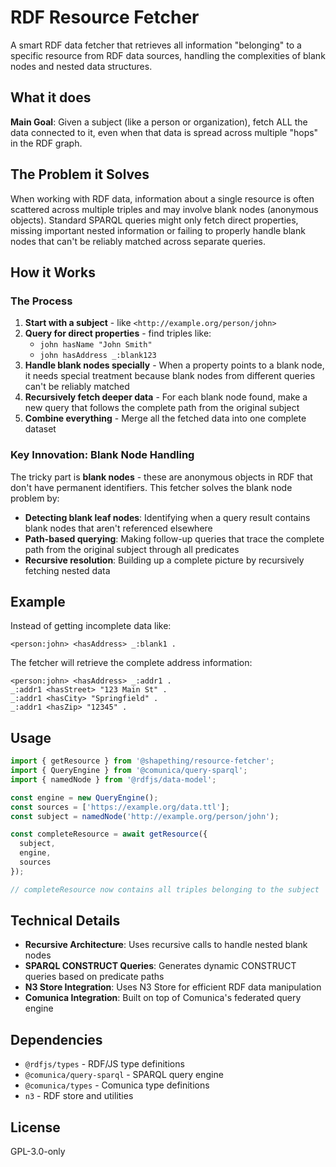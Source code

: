 # RDF Resource Fetcher

A smart RDF data fetcher that retrieves all information "belonging" to a specific resource from RDF data sources, handling the complexities of blank nodes and nested data structures.

## What it does

**Main Goal**: Given a subject (like a person or organization), fetch ALL the data connected to it, even when that data is spread across multiple "hops" in the RDF graph.

## The Problem it Solves

When working with RDF data, information about a single resource is often scattered across multiple triples and may involve blank nodes (anonymous objects). Standard SPARQL queries might only fetch direct properties, missing important nested information or failing to properly handle blank nodes that can't be reliably matched across separate queries.

## How it Works

### The Process

1. **Start with a subject** - like `<http://example.org/person/john>`
2. **Query for direct properties** - find triples like:
   - `john hasName "John Smith"`
   - `john hasAddress _:blank123`
3. **Handle blank nodes specially** - When a property points to a blank node, it needs special treatment because blank nodes from different queries can't be reliably matched
4. **Recursively fetch deeper data** - For each blank node found, make a new query that follows the complete path from the original subject
5. **Combine everything** - Merge all the fetched data into one complete dataset

### Key Innovation: Blank Node Handling

The tricky part is **blank nodes** - these are anonymous objects in RDF that don't have permanent identifiers. This fetcher solves the blank node problem by:

- **Detecting blank leaf nodes**: Identifying when a query result contains blank nodes that aren't referenced elsewhere
- **Path-based querying**: Making follow-up queries that trace the complete path from the original subject through all predicates
- **Recursive resolution**: Building up a complete picture by recursively fetching nested data

## Example

Instead of getting incomplete data like:
```turtle
<person:john> <hasAddress> _:blank1 .
```

The fetcher will retrieve the complete address information:
```turtle
<person:john> <hasAddress> _:addr1 .
_:addr1 <hasStreet> "123 Main St" .
_:addr1 <hasCity> "Springfield" .
_:addr1 <hasZip> "12345" .
```

## Usage

```typescript
import { getResource } from '@shapething/resource-fetcher';
import { QueryEngine } from '@comunica/query-sparql';
import { namedNode } from '@rdfjs/data-model';

const engine = new QueryEngine();
const sources = ['https://example.org/data.ttl'];
const subject = namedNode('http://example.org/person/john');

const completeResource = await getResource({
  subject,
  engine,
  sources
});

// completeResource now contains all triples belonging to the subject
```

## Technical Details

- **Recursive Architecture**: Uses recursive calls to handle nested blank nodes
- **SPARQL CONSTRUCT Queries**: Generates dynamic CONSTRUCT queries based on predicate paths
- **N3 Store Integration**: Uses N3 Store for efficient RDF data manipulation
- **Comunica Integration**: Built on top of Comunica's federated query engine

## Dependencies

- `@rdfjs/types` - RDF/JS type definitions
- `@comunica/query-sparql` - SPARQL query engine
- `@comunica/types` - Comunica type definitions  
- `n3` - RDF store and utilities

## License

GPL-3.0-only
